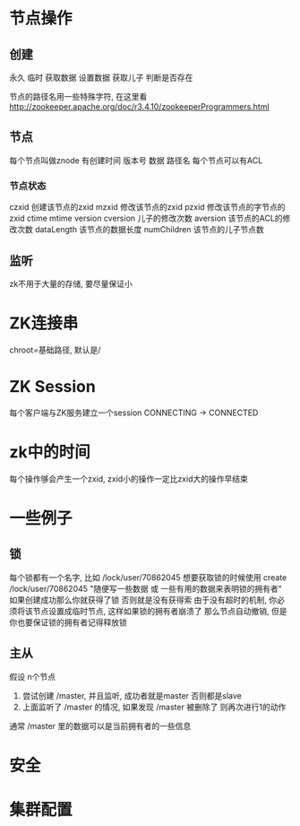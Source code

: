 # 节点操作 #

## 创建 ##
永久 临时
获取数据 设置数据
获取儿子
判断是否存在

节点的路径名用一些特殊字符, 在这里看
http://zookeeper.apache.org/doc/r3.4.10/zookeeperProgrammers.html

## 节点 ##
每个节点叫做znode
有创建时间 版本号 数据 路径名
每个节点可以有ACL

### 节点状态 ###
czxid 创建该节点的zxid
mzxid 修改该节点的zxid
pzxid 修改该节点的字节点的zxid
ctime mtime
version
cversion 儿子的修改次数
aversion 该节点的ACL的修改次数
dataLength 该节点的数据长度
numChildren 该节点的儿子节点数


## 监听 ##
zk不用于大量的存储, 要尽量保证小

# ZK连接串 #
chroot=基础路径, 默认是/


# ZK Session #
每个客户端与ZK服务建立一个session
CONNECTING -> CONNECTED


# zk中的时间 #
每个操作够会产生一个zxid, zxid小的操作一定比zxid大的操作早结束



# 一些例子 #

## 锁 ##
每个锁都有一个名字, 比如 /lock/user/70862045
想要获取锁的时候使用 create /lock/user/70862045 "随便写一些数据 或 一些有用的数据来表明锁的拥有者"
如果创建成功那么你就获得了锁 否则就是没有获得索
由于没有超时的机制, 你必须将该节点设置成临时节点, 这样如果锁的拥有者崩溃了 那么节点自动撤销, 但是你也要保证锁的拥有者记得释放锁

## 主从 ##
假设 n个节点
1. 尝试创建 /master, 并且监听, 成功者就是master 否则都是slave
2. 上面监听了 /master 的情况, 如果发现 /master 被删除了 则再次进行1的动作

通常 /master 里的数据可以是当前拥有者的一些信息


# 安全 #


# 集群配置 #


